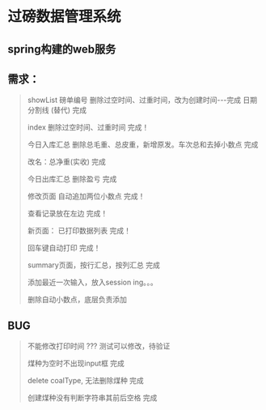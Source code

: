 # 过磅数据管理系统

## spring构建的web服务

## 需求：

> showList 磅单编号 删除过空时间、过重时间，改为创建时间---完成 日期分割线 (替代)      完成
> 
> index 删除过空时间、过重时间     完成！
> 
> 今日入库汇总 删除总毛重、总皮重，新增原发。车次总和去掉小数点   完成
> 
> 改名：总净重(实收)        完成
> 
> 今日出库汇总 删除盈亏       完成
> 
> 修改页面 自动追加两位小数点    完成！
> 
> 查看记录放在左边              完成！
> 
> 新页面： 已打印数据列表          完成！
> 
> 回车键自动打印                   完成！
> 
> summary页面，按行汇总，按列汇总   完成
> 
> 添加最近一次输入，放入session    ing。。。
> 
> 删除自动小数点，底层负责添加

## BUG

> 不能修改打印时间                  ??? 测试可以修改，待验证
> 
> 煤种为空时不出现input框            完成
> 
> delete coalType, 无法删除煤种     完成
> 
> 创建煤种没有判断字符串其前后空格      完成
> 
